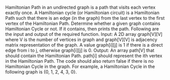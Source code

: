 Hamiltonian Path in an undirected graph is a path that visits each vertex exactly once. A Hamiltonian cycle (or Hamiltonian circuit) is a Hamiltonian Path such that there is an edge (in the graph) from the last vertex to the first vertex of the Hamiltonian Path. Determine whether a given graph contains Hamiltonian Cycle or not. If it contains, then prints the path. Following are the input and output of the required function.
Input: 
A 2D array graph[V][V] where V is the number of vertices in graph and graph[V][V] is adjacency matrix representation of the graph. A value graph[i][j] is 1 if there is a direct edge from i to j, otherwise graph[i][j] is 0.
Output: 
An array path[V] that should contain the Hamiltonian Path. path[i] should represent the ith vertex in the Hamiltonian Path. The code should also return false if there is no Hamiltonian Cycle in the graph.
For example, a Hamiltonian Cycle in the following graph is {0, 1, 2, 4, 3, 0}.
